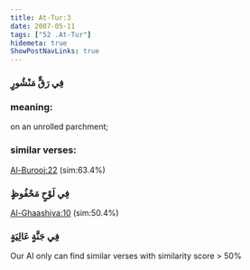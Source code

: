 ```yaml
---
title: At-Tur:3
date: 2007-05-11
tags: ["52 .At-Tur"]
hidemeta: true 
ShowPostNavLinks: true 
---
```

### فِي رَقٍّ مَنْشُورٍ
### meaning: 
on an unrolled parchment;
### similar verses: 

[Al-Burooj:22](/85/22) (sim:63.4%)

### فِي لَوْحٍ مَحْفُوظٍ

[Al-Ghaashiya:10](/88/10) (sim:50.4%)

### فِي جَنَّةٍ عَالِيَةٍ

Our AI only can find similar verses with similarity score > 50% 



